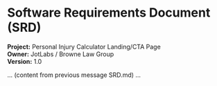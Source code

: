 # Software Requirements Document (SRD)
**Project:** Personal Injury Calculator Landing/CTA Page  
**Owner:** JotLabs / Browne Law Group  
**Version:** 1.0

... (content from previous message SRD.md) ...
